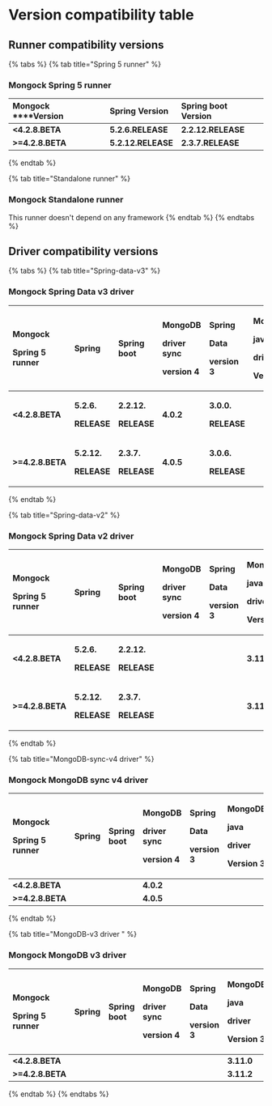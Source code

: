 # Version compatibility table

## Runner compatibility versions

{% tabs %}
{% tab title="Spring 5 runner" %}
### Mongock Spring 5 runner

| Mongock ****Version | Spring Version | Spring boot Version |
| :--- | :--- | :--- |
| **&lt;4.2.8.BETA** | **5.2.6.RELEASE** | **2.2.12.RELEASE** |
| **&gt;=4.2.8.BETA** | **5.2.12.RELEASE** | **2.3.7.RELEASE** |
{% endtab %}

{% tab title="Standalone runner" %}
### Mongock Standalone runner

This runner doesn't depend on any framework
{% endtab %}
{% endtabs %}



## Driver compatibility versions

{% tabs %}
{% tab title="Spring-data-v3" %}
### Mongock Spring Data v3 driver

<table>
  <thead>
    <tr>
      <th style="text-align:left">
        <p>Mongock</p>
        <p>Spring 5
          <br />runner</p>
      </th>
      <th style="text-align:left">
        <p>Spring</p>
        <p></p>
      </th>
      <th style="text-align:left">Spring boot</th>
      <th style="text-align:left">
        <p>MongoDB</p>
        <p>driver
          <br />sync</p>
        <p>version 4</p>
      </th>
      <th style="text-align:left">
        <p>Spring</p>
        <p>Data</p>
        <p>version 3</p>
      </th>
      <th style="text-align:left">
        <p>MongoDB</p>
        <p>java</p>
        <p>driver</p>
        <p>Version 3</p>
      </th>
      <th style="text-align:left">
        <p>Spring</p>
        <p>Data</p>
        <p>version 2</p>
      </th>
    </tr>
  </thead>
  <tbody>
    <tr>
      <td style="text-align:left"><b>&lt;4.2.8.BETA</b>
      </td>
      <td style="text-align:left">
        <p><b>5.2.6.</b>
        </p>
        <p><b>RELEASE</b>
        </p>
      </td>
      <td style="text-align:left">
        <p><b>2.2.12.</b>
        </p>
        <p><b>RELEASE</b>
        </p>
      </td>
      <td style="text-align:left"><b>4.0.2</b>
      </td>
      <td style="text-align:left">
        <p><b>3.0.0.</b>
        </p>
        <p><b>RELEASE</b>
        </p>
      </td>
      <td style="text-align:left"></td>
      <td style="text-align:left"></td>
    </tr>
    <tr>
      <td style="text-align:left"><b>&gt;=4.2.8.BETA</b>
      </td>
      <td style="text-align:left">
        <p><b>5.2.12.</b>
        </p>
        <p><b>RELEASE</b>
        </p>
      </td>
      <td style="text-align:left">
        <p><b>2.3.7.</b>
        </p>
        <p><b>RELEASE</b>
        </p>
      </td>
      <td style="text-align:left"><b>4.0.5</b>
      </td>
      <td style="text-align:left">
        <p><b>3.0.6.</b>
        </p>
        <p><b>RELEASE</b>
        </p>
      </td>
      <td style="text-align:left"></td>
      <td style="text-align:left"></td>
    </tr>
  </tbody>
</table>
{% endtab %}

{% tab title="Spring-data-v2" %}
### Mongock Spring Data v2 driver

<table>
  <thead>
    <tr>
      <th style="text-align:left">
        <p>Mongock</p>
        <p>Spring 5
          <br />runner</p>
      </th>
      <th style="text-align:left">
        <p>Spring</p>
        <p></p>
      </th>
      <th style="text-align:left">Spring boot</th>
      <th style="text-align:left">
        <p>MongoDB</p>
        <p>driver
          <br />sync</p>
        <p>version 4</p>
      </th>
      <th style="text-align:left">
        <p>Spring</p>
        <p>Data</p>
        <p>version 3</p>
      </th>
      <th style="text-align:left">
        <p>MongoDB</p>
        <p>java</p>
        <p>driver</p>
        <p>Version 3</p>
      </th>
      <th style="text-align:left">
        <p>Spring</p>
        <p>Data</p>
        <p>version 2</p>
      </th>
    </tr>
  </thead>
  <tbody>
    <tr>
      <td style="text-align:left"><b>&lt;4.2.8.BETA</b>
      </td>
      <td style="text-align:left">
        <p><b>5.2.6.</b>
        </p>
        <p><b>RELEASE</b>
        </p>
      </td>
      <td style="text-align:left">
        <p><b>2.2.12.</b>
        </p>
        <p><b>RELEASE</b>
        </p>
      </td>
      <td style="text-align:left"></td>
      <td style="text-align:left"></td>
      <td style="text-align:left"><b>3.11.0</b>
      </td>
      <td style="text-align:left">
        <p><b>2.2.6.</b>
        </p>
        <p><b>RELEASE</b>
        </p>
      </td>
    </tr>
    <tr>
      <td style="text-align:left"><b>&gt;=4.2.8.BETA</b>
      </td>
      <td style="text-align:left">
        <p><b>5.2.12.</b>
        </p>
        <p><b>RELEASE</b>
        </p>
      </td>
      <td style="text-align:left">
        <p><b>2.3.7.</b>
        </p>
        <p><b>RELEASE</b>
        </p>
      </td>
      <td style="text-align:left"></td>
      <td style="text-align:left"></td>
      <td style="text-align:left"><b>3.11.2</b>
      </td>
      <td style="text-align:left">
        <p><b>2.2.12.</b>
        </p>
        <p><b>RELEASE</b>
        </p>
      </td>
    </tr>
  </tbody>
</table>
{% endtab %}

{% tab title="MongoDB-sync-v4 driver" %}
### Mongock MongoDB sync v4 driver

<table>
  <thead>
    <tr>
      <th style="text-align:left">
        <p>Mongock</p>
        <p>Spring 5
          <br />runner</p>
      </th>
      <th style="text-align:left">
        <p>Spring</p>
        <p></p>
      </th>
      <th style="text-align:left">Spring boot</th>
      <th style="text-align:left">
        <p>MongoDB</p>
        <p>driver
          <br />sync</p>
        <p>version 4</p>
      </th>
      <th style="text-align:left">
        <p>Spring</p>
        <p>Data</p>
        <p>version 3</p>
      </th>
      <th style="text-align:left">
        <p>MongoDB</p>
        <p>java</p>
        <p>driver</p>
        <p>Version 3</p>
      </th>
      <th style="text-align:left">
        <p>Spring</p>
        <p>Data</p>
        <p>version 2</p>
      </th>
    </tr>
  </thead>
  <tbody>
    <tr>
      <td style="text-align:left"><b>&lt;4.2.8.BETA</b>
      </td>
      <td style="text-align:left"></td>
      <td style="text-align:left"></td>
      <td style="text-align:left"><b>4.0.2</b>
      </td>
      <td style="text-align:left"></td>
      <td style="text-align:left"></td>
      <td style="text-align:left"></td>
    </tr>
    <tr>
      <td style="text-align:left"><b>&gt;=4.2.8.BETA</b>
      </td>
      <td style="text-align:left"></td>
      <td style="text-align:left"></td>
      <td style="text-align:left"><b>4.0.5</b>
      </td>
      <td style="text-align:left"></td>
      <td style="text-align:left"></td>
      <td style="text-align:left"></td>
    </tr>
  </tbody>
</table>
{% endtab %}

{% tab title="MongoDB-v3 driver " %}
### Mongock MongoDB v3 driver

<table>
  <thead>
    <tr>
      <th style="text-align:left">
        <p>Mongock</p>
        <p>Spring 5
          <br />runner</p>
      </th>
      <th style="text-align:left">
        <p>Spring</p>
        <p></p>
      </th>
      <th style="text-align:left">Spring boot</th>
      <th style="text-align:left">
        <p>MongoDB</p>
        <p>driver
          <br />sync</p>
        <p>version 4</p>
      </th>
      <th style="text-align:left">
        <p>Spring</p>
        <p>Data</p>
        <p>version 3</p>
      </th>
      <th style="text-align:left">
        <p>MongoDB</p>
        <p>java</p>
        <p>driver</p>
        <p>Version 3</p>
      </th>
      <th style="text-align:left">
        <p>Spring</p>
        <p>Data</p>
        <p>version 2</p>
      </th>
    </tr>
  </thead>
  <tbody>
    <tr>
      <td style="text-align:left"><b>&lt;4.2.8.BETA</b>
      </td>
      <td style="text-align:left"></td>
      <td style="text-align:left"></td>
      <td style="text-align:left"></td>
      <td style="text-align:left"></td>
      <td style="text-align:left"><b>3.11.0</b>
      </td>
      <td style="text-align:left"></td>
    </tr>
    <tr>
      <td style="text-align:left"><b>&gt;=4.2.8.BETA</b>
      </td>
      <td style="text-align:left"></td>
      <td style="text-align:left"></td>
      <td style="text-align:left"></td>
      <td style="text-align:left"></td>
      <td style="text-align:left"><b>3.11.2</b>
      </td>
      <td style="text-align:left"></td>
    </tr>
  </tbody>
</table>
{% endtab %}
{% endtabs %}

## 





